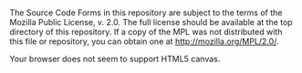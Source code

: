 # 

The Source Code Forms in this repository are subject to the terms
of the Mozilla Public License, v. 2.0.  The full license should
be available at the top directory of this repository. If a copy
of the MPL was not distributed with this file or repository, you
can obtain one at http://mozilla.org/MPL/2.0/.

Your browser does not seem to support HTML5 canvas.

